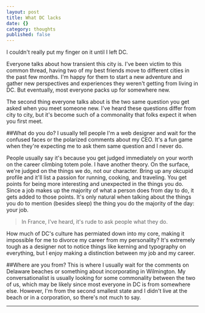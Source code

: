 ```yaml
---
layout: post
title: What DC lacks
date: {}
category: thoughts
published: false
---
```


I couldn't really put my finger on it until I left DC.

Everyone talks about how transient this city is. I've been victim to this common thread, having two of my best friends move to different cities in the past few months. I'm happy for them to start a new adventure and gather new perspectives and experiences they weren't getting from living in DC. But eventually, most everyone packs up for somewhere new.

The second thing everyone talks about is the two same question you get asked when you meet someone new. I've heard these questions differ from city to city, but it's become such of a commonality that folks expect it when you first meet. 

##What do you do?
I usually tell people I'm a web designer and wait for the confused faces or the polarized comments about my CEO. It's a fun game when they're expecting me to ask them same question and I never do.

People usually say it's because you get judged immediately on your worth on the career climbing totem pole. I have another theory. On the surface, we're judged on the things we do, not our character. Bring up any okcupid profile and it'll list a passion for running, cooking, and traveling. You get points for being more interesting and unexpected in the things you do. Since a job makes up the majority of what a person does from day to do, it gets added to those points. It's only natural when talking about the things you do to mention (besides sleep) the thing you do the majority of the day: your job.

>In France, I've heard, it's rude to ask people what they do.

How much of DC's culture has permiated down into my core, making it impossible for me to divorce my career from my personality? It's extremely tough as a designer not to notice things like kerning and typography on everything, but I enjoy making a distinction between my job and my career. 

##Where are you from?
This is where I usually wait for the comments on Delaware beaches or something about incorporating in Wilmington. My conversationalist is usually looking for some commonality between the two of us, which may be likely since most everyone in DC is from somewhere else. However, I'm from the second smallest state and I didn't live at the beach or in a corporation, so there's not much to say.

---

